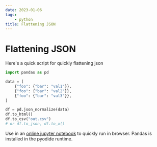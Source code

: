 ```yaml
---
date: 2023-01-06
tags:
    - python
title: Flattening JSON
---
```


# Flattening JSON

Here's a quick script for quickly flattening json

```python
import pandas as pd

data = [
    {"foo": {"bar": "val1"}},
    {"foo": {"bar": "val2"}},
    {"foo": {"bar": "val3"}},
]

df = pd.json_normalize(data)
df.to_html()
df.to_csv("out.csv")
# or df.to_json, df.to_x()
```

Use in an [online jupyter notebook](https://jupyter.org/try-jupyter/lab/) to quickly run in browser. Pandas is installed in the pyodide runtime.
